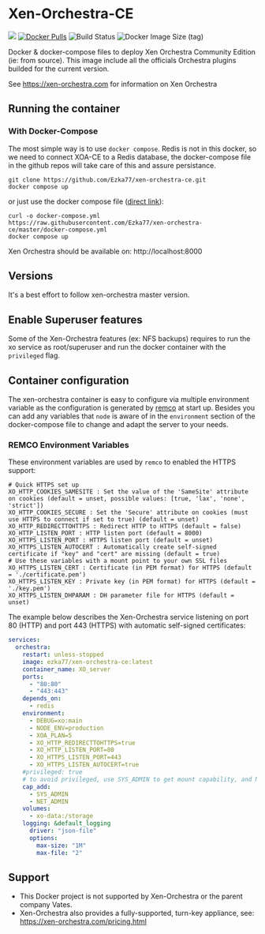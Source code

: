 # Xen-Orchestra-CE

[![](https://img.shields.io/badge/xen--orchestra-master-green.svg)](https://xen-orchestra.com) [![Docker Pulls](https://img.shields.io/docker/pulls/ezka77/xen-orchestra-ce.svg)](https://hub.docker.com/repository/docker/ezka77/xen-orchestra-ce) ![Build Status](https://github.com/Ezka77/xen-orchestra-ce/actions/workflows/weekly_build.yml/badge.svg) ![Docker Image Size (tag)](https://img.shields.io/docker/image-size/ezka77/xen-orchestra-ce/latest)

Docker &amp; docker-compose files to deploy Xen Orchestra Community Edition (ie:
from source). This image include all the officials Orchestra plugins builded
for the current version.

See https://xen-orchestra.com for information on Xen Orchestra

## Running the container

### With Docker-Compose

The most simple way is to use `docker compose`. Redis is not in this docker, so we
need to connect XOA-CE to a Redis database, the docker-compose file in the github
repos will take care of this and assure persistance.

```
git clone https://github.com/Ezka77/xen-orchestra-ce.git
docker compose up
```

or just use the docker compose file ([direct link](https://raw.githubusercontent.com/Ezka77/xen-orchestra-ce/master/docker-compose.yml)):
```
curl -o docker-compose.yml https://raw.githubusercontent.com/Ezka77/xen-orchestra-ce/master/docker-compose.yml
docker compose up
```

Xen Orchestra should be available on: http://localhost:8000

## Versions

It's a best effort to follow xen-orchestra master version. 

## Enable Superuser features

Some of the Xen-Orchestra features (ex: NFS backups) requires to run the xo
service as root/superuser and run the docker container with the `privileged`
flag.

## Container configuration

The xen-orchestra container is easy to configure via multiple environment variable as the configuration is generated by [remco](https://github.com/HeavyHorst/remco) at start up. Besides you can add any variables that `node` is aware of in the `environment` section of the docker-compose file to change and adapt the server to your needs.  

### REMCO Environment Variables

These environment variables are used by `remco` to enabled the HTTPS support:
```
# Quick HTTPS set up
XO_HTTP_COOKIES_SAMESITE : Set the value of the 'SameSite' attribute on cookies (default = unset, possible values: [true, 'lax', 'none', 'strict'])
XO_HTTP_COOKIES_SECURE : Set the 'Secure' attribute on cookies (must use HTTPS to connect if set to true) (default = unset)
XO_HTTP_REDIRECTTOHTTPS : Redirect HTTP to HTTPS (default = false)
XO_HTTP_LISTEN_PORT : HTTP listen port (default = 8000)
XO_HTTPS_LISTEN_PORT : HTTPS listen port (default = unset)
XO_HTTPS_LISTEN_AUTOCERT : Automatically create self-signed certificate if "key" and "cert" are missing (default = true)
# Use these variables with a mount point to your own SSL files
XO_HTTPS_LISTEN_CERT : Certificate (in PEM format) for HTTPS (default = './certificate.pem')
XO_HTTPS_LISTEN_KEY : Private key (in PEM format) for HTTPS (default = './key.pem')
XO_HTTPS_LISTEN_DHPARAM : DH parameter file for HTTPS (default = unset)
```

The example below describes the Xen-Orchestra service listening on port 80 (HTTP) and port 443 (HTTPS) with automatic self-signed certificates:

```yaml
services:
  orchestra:
    restart: unless-stopped
    image: ezka77/xen-orchestra-ce:latest
    container_name: XO_server
    ports:
      - "80:80"
      - "443:443"
    depends_on:
      - redis
    environment:
      - DEBUG=xo:main
      - NODE_ENV=production
      - XOA_PLAN=5
      - XO_HTTP_REDIRECTTOHTTPS=true
      - XO_HTTP_LISTEN_PORT=80
      - XO_HTTPS_LISTEN_PORT=443
      - XO_HTTPS_LISTEN_AUTOCERT=true
    #privileged: true
    # to avoid privileged, use SYS_ADMIN to get mount capability, and NET_ADMIN to open/configure some sockets for NFS
    cap_add:
      - SYS_ADMIN
      - NET_ADMIN
    volumes:
      - xo-data:/storage
    logging: &default_logging
      driver: "json-file"
      options:
        max-size: "1M"
        max-file: "2"
```

## Support

* This Docker project is not supported by Xen-Orchestra or the parent company Vates.
* Xen-Orchestra also provides a fully-supported, turn-key appliance, see: https://xen-orchestra.com/pricing.html
